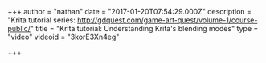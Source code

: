 +++
author = "nathan"
date = "2017-01-20T07:54:29.000Z"
description = "Krita tutorial series: http://gdquest.com/game-art-quest/volume-1/course-public/"
title = "Krita tutorial: Understanding Krita's blending modes"
type = "video"
videoid = "3korE3Xn4eg"

+++

